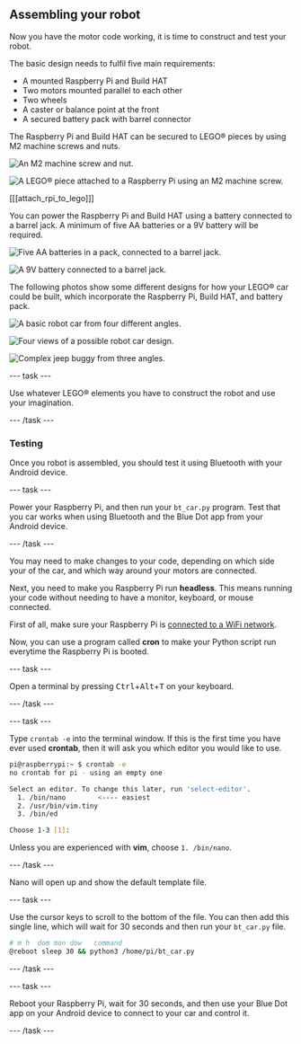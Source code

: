 ## Assembling your robot

Now you have the motor code working, it is time to construct and test your robot.

The basic design needs to fulfil five main requirements:

- A mounted Raspberry Pi and Build HAT
- Two motors mounted parallel to each other
- Two wheels
- A caster or balance point at the front
- A secured battery pack with barrel connector

The Raspberry Pi and Build HAT can be secured to LEGO® pieces by using M2 machine screws and nuts.

![An M2 machine screw and nut.](images/m2_machine_screws.jpg)

![A LEGO® piece attached to a Raspberry Pi using an M2 machine screw.](images/m2_rpi_attached.jpg)

[[[attach_rpi_to_lego]]]

You can power the Raspberry Pi and Build HAT using a battery connected to a barrel jack. A minimum of five AA batteries or a 9V battery will be required.

![Five AA batteries in a pack, connected to a barrel jack.](images/AA_battery.jpg)

![A 9V battery connected to a barrel jack.](images/9V_battery.jpg)

The following photos show some different designs for how your LEGO® car could be built, which incorporate the Raspberry Pi, Build HAT, and battery pack.

![A basic robot car from four different angles.](images/basic_bot.png)

![Four views of a possible robot car design.](images/bot-grid_2.png)

![Complex jeep buggy from three angles.](images/buggy3grid.jpg)

--- task ---

Use whatever LEGO® elements you have to construct the robot and use your imagination.

--- /task ---

### Testing

Once you robot is assembled, you should test it using Bluetooth with your Android device.

--- task ---

Power your Raspberry Pi, and then run your `bt_car.py` program. Test that you car works when using Bluetooth and the Blue Dot app from your Android device.

--- /task ---

You may need to make changes to your code, depending on which side your of the car, and which way around your motors are connected.

Next, you need to make you Raspberry Pi run **headless**. This means running your code without needing to have a monitor, keyboard, or mouse connected.

First of all, make sure your Raspberry Pi is [connected to a WiFi network](https://www.raspberrypi.org/documentation/configuration/wireless/desktop.md).

Now, you can use a program called **cron** to make your Python script run everytime the Raspberry Pi is booted.

--- task ---

Open a terminal by pressing <kbd>Ctrl</kbd>+<kbd>Alt</kbd>+<kbd>T</kbd> on your keyboard.

--- /task ---

--- task ---

Type `crontab -e` into the terminal window. If this is the first time you have ever used **crontab**, then it will ask you which editor you would like to use.

```bash
pi@raspberrypi:~ $ crontab -e
no crontab for pi - using an empty one

Select an editor. To change this later, run 'select-editor'.
  1. /bin/nano        <---- easiest
  2. /usr/bin/vim.tiny
  3. /bin/ed

Choose 1-3 [1]: 
```

Unless you are experienced with **vim**, choose `1. /bin/nano`.

--- /task ---

Nano will open up and show the default template file.

--- task ---

Use the cursor keys to scroll to the bottom of the file. You can then add this single line, which will wait for 30 seconds and then run your `bt_car.py` file.

```bash
# m h  dom mon dow   command
@reboot sleep 30 && python3 /home/pi/bt_car.py
```

--- /task ---

--- task ---

Reboot your Raspberry Pi, wait for 30 seconds, and then use your Blue Dot app on your Android device to connect to your car and control it.

--- /task ---





